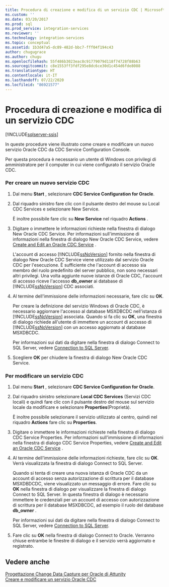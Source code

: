 ```yaml
---
title: Procedura di creazione e modifica di un servizio CDC | Microsoft Docs
ms.custom: ''
ms.date: 03/20/2017
ms.prod: sql
ms.prod_service: integration-services
ms.reviewer: ''
ms.technology: integration-services
ms.topic: conceptual
ms.assetid: 1b3d47a5-dc89-482d-bbc7-fff04f194c43
author: chugugrace
ms.author: chugu
ms.openlocfilehash: 55f486b3023eac8c91779079d118f74728f88b63
ms.sourcegitcommit: c8e1553ff3fdf295e8dc6ce30d1c454d6fde8088
ms.translationtype: HT
ms.contentlocale: it-IT
ms.lasthandoff: 07/22/2020
ms.locfileid: "86921577"
---
```

# <a name="how-to-create-and-edit-a-cdc-service"></a>Procedura di creazione e modifica di un servizio CDC

[!INCLUDE[sqlserver-ssis](../../includes/applies-to-version/sqlserver-ssis.md)]


  In queste procedure viene illustrato come creare e modificare un nuovo servizio Oracle CDC da CDC Service Configuration Console.  
  
 Per questa procedura è necessario un utente di Windows con privilegi di amministratore per il computer in cui viene configurato il servizio Oracle CDC.  
  
### <a name="to-create-a-new-cdc-service"></a>Per creare un nuovo servizio CDC  
  
1.  Dal menu **Start** , selezionare **CDC Service Configuration for Oracle**.  
  
2.  Dal riquadro sinistro fare clic con il pulsante destro del mouse su Local CDC Services e selezionare New Service.  
  
     È inoltre possibile fare clic su **New Service** nel riquadro **Actions** .  
  
3.  Digitare o immettere le informazioni richieste nella finestra di dialogo New Oracle CDC Service. Per informazioni sull'immissione di informazioni nella finestra di dialogo New Oracle CDC Service, vedere [Create and Edit an Oracle CDC Service](../../integration-services/change-data-capture/create-and-edit-an-oracle-cdc-service.md) .  
  
     L'account di accesso [!INCLUDE[ssNoVersion](../../includes/ssnoversion-md.md)] fornito nella finestra di dialogo New Oracle CDC Service viene utilizzato dal servizio Oracle CDC per l'esecuzione. È sufficiente che l'account di accesso sia membro del ruolo predefinito del server pubblico, non sono necessari altri privilegi. Una volta aggiunte nuove istanze di Oracle CDC, l'account di accesso riceve l'accesso **db_owner** ai database di [!INCLUDE[ssNoVersion](../../includes/ssnoversion-md.md)] CDC associati.  
  
4.  Al termine dell'immissione delle informazioni necessarie, fare clic su **OK**.  
  
     Per creare la definizione del servizio Windows di Oracle CDC, è necessario aggiornare l'accesso al database MSXDBCDC nell'istanza di [!INCLUDE[ssNoVersion](../../includes/ssnoversion-md.md)] associata. Quando si fa clic su **OK**, una finestra di dialogo richiede all'utente di immettere un account di accesso di [!INCLUDE[ssNoVersion](../../includes/ssnoversion-md.md)] con un accesso aggiornato al database MSXDBCDC.  
  
     Per informazioni sui dati da digitare nella finestra di dialogo Connect to SQL Server, vedere [Connection to SQL Server](../../integration-services/change-data-capture/connection-to-sql-server.md).  
  
5.  Scegliere **OK** per chiudere la finestra di dialogo New Oracle CDC Service.  
  
### <a name="to-edit-a-cdc-service"></a>Per modificare un servizio CDC  
  
1.  Dal menu **Start** , selezionare **CDC Service Configuration for Oracle**.  
  
2.  Dal riquadro sinistro selezionare **Local CDC Services** (Servizi CDC locali) e quindi fare clic con il pulsante destro del mouse sul servizio locale da modificare e selezionare **Properties**(Proprietà).  
  
     È inoltre possibile selezionare il servizio utilizzato al centro, quindi nel riquadro **Actions** fare clic su **Properties**.  
  
3.  Digitare o immettere le informazioni richieste nella finestra di dialogo CDC Service Properties. Per informazioni sull'immissione di informazioni nella finestra di dialogo CDC Service Properties, vedere [Create and Edit an Oracle CDC Service](../../integration-services/change-data-capture/create-and-edit-an-oracle-cdc-service.md) .  
  
4.  Al termine dell'immissione delle informazioni richieste, fare clic su **OK**. Verrà visualizzata la finestra di dialogo Connect to SQL Server.  
  
     Quando si tenta di creare una nuova istanza di Oracle CDC da un account di accesso senza autorizzazione di scrittura per il database MSXDBDCDC, viene visualizzato un messaggio di errore. Fare clic su **OK** nella finestra di dialogo per visualizzare la finestra di dialogo Connect to SQL Server. In questa finestra di dialogo è necessario immettere le credenziali per un account di accesso con autorizzazione di scrittura per il database MSXDBCDC, ad esempio il ruolo del database **db_owner** .  
  
     Per informazioni sui dati da digitare nella finestra di dialogo Connect to SQL Server, vedere [Connection to SQL Server](../../integration-services/change-data-capture/connection-to-sql-server.md).  
  
5.  Fare clic su **OK** nella finestra di dialogo Connect to Oracle. Verranno chiuse entrambe le finestre di dialogo e il servizio verrà aggiornato e registrato.  
  
## <a name="see-also"></a>Vedere anche  
 [Progettazione Change Data Capture per Oracle di Attunity](../../integration-services/change-data-capture/change-data-capture-designer-for-oracle-by-attunity.md)   
 [Creare e modificare un servizio Oracle CDC](../../integration-services/change-data-capture/create-and-edit-an-oracle-cdc-service.md)  
  
  
